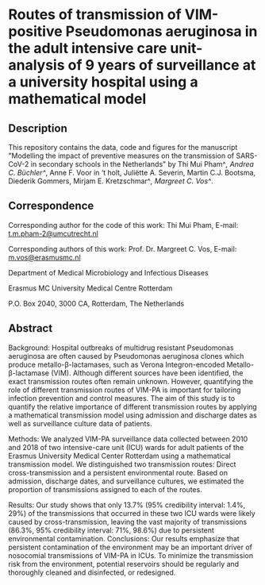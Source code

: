 # Routes of transmission of VIM-positive Pseudomonas aeruginosa in the adult intensive care unit- analysis of 9 years of surveillance at a university hospital using a mathematical model


## Description
This repository contains the data, code and figures for the manuscript "Modelling the impact of preventive measures on the transmission of SARS-CoV-2 in secondary schools in the Netherlands" by Thi Mui Pham^*, Andrea C. Büchler^*, Anne F. Voor in ‘t holt, Juliëtte A. Severin, Martin C.J. Bootsma, Diederik Gommers, Mirjam E. Kretzschmar^*, Margreet C. Vos^*.

## Correspondence
Corresponding author for the code of this work: Thi Mui Pham, E-mail: t.m.pham-2@umcutrecht.nl

Corresponding authors of this work: Prof. Dr. Margreet C. Vos, E-mail: m.vos@erasmusmc.nl

Department of Medical Microbiology and Infectious Diseases  

Erasmus MC University Medical Centre Rotterdam 

P.O. Box 2040, 3000 CA, Rotterdam, The Netherlands


## Abstract
Background: Hospital outbreaks of multidrug resistant Pseudomonas aeruginosa are often caused by Pseudomonas aeruginosa clones which produce metallo-β-lactamases, such as Verona Integron-encoded Metallo-β-lactamase (VIM). Although different sources have been identified, the exact transmission routes often remain unknown. However, quantifying the role of different transmission routes of VIM-PA is important for tailoring infection prevention and control measures. The aim of this study is to quantify the relative importance of different transmission routes by applying a mathematical transmission model using admission and discharge dates as well as surveillance culture data of patients.

Methods: We analyzed VIM-PA surveillance data collected between 2010 and 2018 of two intensive-care unit (ICU) wards for adult patients of the Erasmus University Medical Center Rotterdam using a mathematical transmission model. We distinguished two transmission routes: Direct cross-transmission and a persistent environmental route. Based on admission, discharge dates, and surveillance cultures, we estimated the proportion of transmissions assigned to each of the routes. 

Results: Our study shows that only 13.7% (95% credibility interval: 1.4%, 29%) of the transmissions that occurred in these two ICU wards were likely caused by cross-transmission, leaving the vast majority of transmissions (86.3%, 95% credibility interval: 71%, 98.6%) due to persistent environmental contamination. 
Conclusions: Our results emphasize that persistent contamination of the environment may be an important driver of nosocomial transmissions of VIM-PA in ICUs. To minimize the transmission risk from the environment, potential reservoirs should be regularly and thoroughly cleaned and disinfected, or redesigned.

